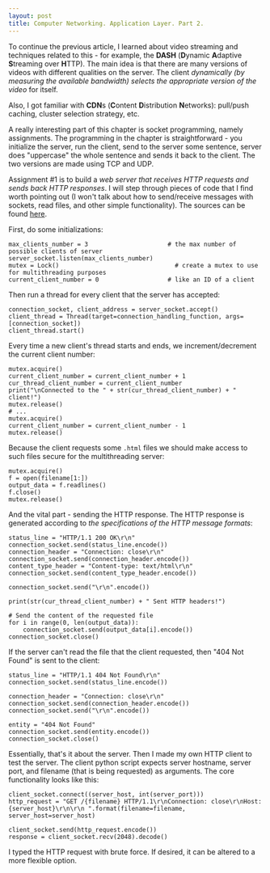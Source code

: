 ```yaml
---
layout: post
title: Computer Networking. Application Layer. Part 2.
---
```


To continue the previous article, I learned about video streaming and techniques related to this - for example, the **DASH** (**D**ynamic **A**daptive **S**treaming over **H**TTP). The main idea is that there are many versions of videos with different qualities on the server. The client *dynamically (by measuring the available bandwidth) selects the appropriate version of the video* for itself.

Also, I got familiar with **CDN**s (**C**ontent **D**istribution **N**etworks): pull/push caching, cluster selection strategy, etc.

A really interesting part of this chapter is socket programming, namely assignments. The programming in the chapter is straightforward - you initialize the server, run the client, send to the server some sentence, server does "uppercase" the whole sentence and sends it back to the client. The two versions are made using TCP and UDP.

Assignment #1 is to build a *web server that receives HTTP requests and sends back HTTP responses*. I will step through pieces of code that I find worth pointing out (I won't talk about how to send/receive messages with sockets, read files, and other simple functionality). The sources can be found [here](https://github.com/chetter14/computer-networking-assignments).

First, do some initializations:
```
max_clients_number = 3						# the max number of possible clients of server
server_socket.listen(max_clients_number)
mutex = Lock()								  # create a mutex to use for multithreading purposes
current_client_number = 0					# like an ID of a client
```

Then run a thread for every client that the server has accepted:
```
connection_socket, client_address = server_socket.accept()
client_thread = Thread(target=connection_handling_function, args=[connection_socket])
client_thread.start()
```

Every time a new client's thread starts and ends, we increment/decrement the current client number:
```
mutex.acquire()
current_client_number = current_client_number + 1
cur_thread_client_number = current_client_number
print("\nConnected to the " + str(cur_thread_client_number) + " client!")
mutex.release()
# ...
mutex.acquire()
current_client_number = current_client_number - 1
mutex.release()
```

Because the client requests some `.html` files we should make access to such files secure for the multithreading server:
```
mutex.acquire()
f = open(filename[1:])
output_data = f.readlines()
f.close()
mutex.release()
```

And the vital part - sending the HTTP response. The HTTP response is generated according to *the specifications of the HTTP message formats*:
```
status_line = "HTTP/1.1 200 OK\r\n"
connection_socket.send(status_line.encode())
connection_header = "Connection: close\r\n"
connection_socket.send(connection_header.encode())
content_type_header = "Content-type: text/html\r\n"
connection_socket.send(content_type_header.encode())

connection_socket.send("\r\n".encode())

print(str(cur_thread_client_number) + " Sent HTTP headers!")

# Send the content of the requested file
for i in range(0, len(output_data)):
	connection_socket.send(output_data[i].encode())
connection_socket.close()
```
If the server can't read the file that the client requested, then "404 Not Found" is sent to the client:
```
status_line = "HTTP/1.1 404 Not Found\r\n"
connection_socket.send(status_line.encode())

connection_header = "Connection: close\r\n"
connection_socket.send(connection_header.encode())
connection_socket.send("\r\n".encode())

entity = "404 Not Found"
connection_socket.send(entity.encode())
connection_socket.close()
```

Essentially, that's it about the server. Then I made my own HTTP client to test the server. The client python script expects server hostname, server port, and filename (that is being requested) as arguments. The core functionality looks like this:
```
client_socket.connect((server_host, int(server_port)))
http_request = "GET /{filename} HTTP/1.1\r\nConnection: close\r\nHost: {server_host}\r\n\r\n ".format(filename=filename, server_host=server_host)

client_socket.send(http_request.encode())
response = client_socket.recv(2048).decode()
```
I typed the HTTP request with brute force. If desired, it can be altered to a more flexible option.
